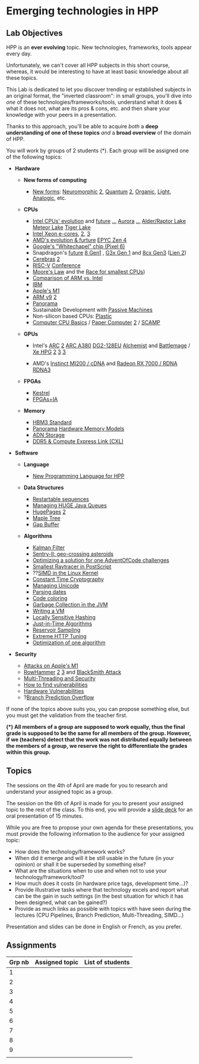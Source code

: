 # Emerging technologies in HPP

## Lab Objectives

HPP is an **ever evolving** topic. New technologies, frameworks, tools
appear every day.

Unfortunately, we can't cover all HPP subjects in this short course,
whereas, it would be interesting to have at least basic knowledge
about all these topics.

This Lab is dedicated to let you discover trending or established
subjects in an original format, the "inverted classroom": in small
groups, you'll dive into *one* of these technologies/frameworks/tools,
understand what it does & what it does not, what are its pros &
cons, etc. and then share your knowledge with your peers in a
presentation.

Thanks to this approach, you'll be able to acquire *both* a **deep
understanding of one of these topics** *and* a **broad overview** of
the domain of HPP.

You will work by groups of 2 students (*). Each group will be assigned
one of the following topics:

- **Hardware**
  - **New forms of computing**
     - [New forms](https://www.youtube.com/watch?v=xNDInhRni_c): [Neuromorphic](https://www.zdnet.fr/actualites/intel-lance-la-deuxieme-generation-de-sa-puce-neuromorphique-loihi-39930129.htm) [2](https://www.quantamagazine.org/ai-overcomes-stumbling-block-on-brain-inspired-hardware-20220217/), [Quantum](https://www.zdnet.fr/actualites/intel-lance-la-deuxieme-generation-de-sa-puce-neuromorphique-loihi-39930129.htm) [2](https://www.youtube.com/watch?v=maZnwuGxAA8), [Organic](https://www.youtube.com/watch?v=F7REp0Y9edA), [Light](https://www.youtube.com/watch?v=pBL6YyXL1lc&t=2693s), [Analogic](https://www.youtube.com/watch?v=GVsUOuSjvcg), etc.

  - **CPUs**
      - [Intel CPUs' evolution](https://www.phoronix.com/scan.php?page=news_item&px=ADL-To-SNB-Kaveri-Benchmarks) and [future](https://www.numerama.com/tech/729285-quest-ce-que-lere-angstrom-des-processeurs-promise-par-intel.html) [...](https://www.inpact-hardware.com/article/2765/idaville-intel-se-prepare-a-remplacer-ses-xeon-d) [Aurora](https://www.generation-nt.com/intel-aurora-supercalculateur-2-exaflops-actualite-1994108.html) [...](https://www.phoronix.com/scan.php?page=news_item&px=Intel-ORM-Code-Samples) [Alder/Raptor Lake](https://www.generation-nt.com/intel-alder-lake-hx-processeur-raptor-lake-actualite-1989156.html) [Meteor Lake](https://www.generation-nt.com/intel-meteor-lake-gravure-7-nm-actualite-1988503.html) [Tiger Lake](https://www.zdnet.fr/actualites/intel-presente-sa-nouvelle-generation-de-processeurs-tiger-lake-h-39922523.htm)
      - [Intel Xeon e-cores](https://www.nextinpact.com/article/49876/intel-xeon-e-cores-falcon-shores-projet-endgame-et-compression-materielle-av1), [2](https://www.cnet.com/tech/computing/intel-shows-off-the-chip-technology-thatll-power-your-pc-in-2025/), [3](https://slashdot.org/story/22/02/18/108214/intel-discloses-multi-generation-xeon-scalable-roadmap-new-e-core-only-xeons-in-2024)
      - [AMD's evolution & furture](https://www.generation-nt.com/amd-epyc-genoa-zen-4-sp5-caracteristiques-actualite-1991392.html) [EPYC Zen 4](https://www.inpact-hardware.com/article/2555/bergamo-amd-preparerait-epyc-zen-4-a-128-curs-different-genoa)
      - [Google's "Whitechapel" chip (Pixel 6)](https://www.osnews.com/story/133254/pixel-6-will-be-powered-by-new-google-made-whitechapel-chip/)
      - Snapdragon's [future](https://hardware.slashdot.org/story/21/11/16/1624239/qualcomms-next-gen-cpu-for-pcs-will-take-on-apples-m-series-chips-in-2023) [8 Gen1](https://www.tomsguide.com/news/snapdragon-8-gen-1) , [G3x Gen 1](https://www.tomsguide.com/news/snapdragon-g3x-gen-1) and [8cx Gen3](https://www.01net.com/actualites/qualcomm-lance-deux-nouvelles-puces-arm-pour-pc-et-s-attaquera-au-m1-d-apple-fin-2022-2052078.html) ([Lien 2](https://www.generation-nt.com/qualcomm-snapdragon-8cx-gen-3-puce-arm-pc-portable-actualite-1995414.html))
      - [Cerebras](https://www.generation-nt.com/cerebras-wse-generation-2-processeur-geant-caracteristiques-actualite-1987409.html) [2](https://www.newyorker.com/tech/annals-of-technology/the-worlds-largest-computer-chip)
      - [RISC-V](https://en.wikipedia.org/wiki/RISC-V) [Conference](https://www.phoronix.com/scan.php?page=news_item&px=RISC-V-Summit-2021)
      - [Moore's Law](https://en.wikipedia.org/wiki/Moore%27s_law) and the [Race for smallest CPUs](https://www.anandtech.com/show/16656/ibm-creates-first-2nm-chip))
      - [Comparison of ARM vs. Intel](https://www.androidauthority.com/arm-vs-x86-key-differences-explained-568718/)
      - [IBM](https://slashdot.org/story/21/09/05/0321217/ibms-new-mainframe-7nm-cpu-telum-16-cores-at-5ghz-virtual-l3-and-l4-cache)
      - [Apple's M1](https://i.blackhat.com/USA21/Wednesday-Handouts/us-21-Reverse-Engineering-The-M1.pdf)
      - [ARM v9](https://www.anandtech.com/show/16693/arm-announces-mobile-armv9-cpu-microarchitectures-cortexx2-cortexa710-cortexa510) [2](https://www.phoronix.com/scan.php?page=news_item&px=Arm-Cortex-X2)
      - [Panorama](https://www.osnews.com/story/134410/intel-amd-nvidia-announce-tons-of-new-products/)
      - Sustainable Development with [Passive Machines](https://www.inpact-hardware.com/article/2756/noctua-nh-p1-machine-100-passive-avec-core-i7-11700-cest-possible)
      - Non-silicon based CPUs: [Plastic](https://www.generation-nt.com/arm-plasticarm-puce-cortex-m0-plastique-actualite-1990701.html)
      - [Computer CPU Basics](https://www.cs.drexel.edu/~bls96/museum/cardiac.html) / [Paper Computer](https://www.oldcomputerbooks.com/pages/books/R262/rollin-mayer/papac-00-a-do-it-yourself-paper-computer-in-communications-of-the-acm-september-1959) [2](https://ieeexplore.ieee.org/stamp/stamp.jsp?reload=true&arnumber=5222588&tag=1) /  [SCAMP](https://incoherency.co.uk/blog/stories/scamp-lives.html)

  - **GPUs**
      - Intel's [ARC](https://www.generation-nt.com/intel-arc-alchemist-carte-graphique-actualite-1995826.html) [2](https://www.generation-nt.com/intel-arc-carte-graphique-overclocking-actualite-1991622.html) [ARC A380](https://www.generation-nt.com/intel-arc-a380-carte-graphique-128eu-caracteristiques-actualite-1995439.html) [DG2-128EU](https://www.generation-nt.com/intel-arc-alchemist-dg2-128eu-actualite-1995037.html) [Alchemist](https://www.generation-nt.com/intel-arc-alchemist-512eu-benchmark-actualite-1997013.html) and [Battlemage](https://www.generation-nt.com/intel-arc-battlemage-carte-graphique-actualite-1996248.html) / [Xe HPG](https://www.generation-nt.com/intel-dg2-xe-hpg-carte-graphique-gaming-caracteristiques-actualite-1985783.html) [2](https://www.generation-nt.com/intel-xe-hpg-architecture-graphique-carte-gaming-teaser-actualite-1986282.html) [3](https://www.generation-nt.com/intel-dg2-xe-hpg-carte-graphique-performances-actualite-1989477.html) [3](https://www.generation-nt.com/intel-dg2-xe-hpg-gpu-teasing-raja-koduri-actualite-1988802.html)

      - AMD's [Instinct MI200 / cDNA](https://www.generation-nt.com/amd-instinct-mi200-cdna-2-accelerateur-gpu-aldebaran-actualite-1991351.html) and [Radeon RX 7000 / RDNA](https://www.generation-nt.com/amd-radeon-rx-7000-gpu-carte-graphique-rdna-3-actualite-1991444.html) [RDNA3](https://www.generation-nt.com/amd-navi-31-rdna-3-carte-graphique-performances-actualite-1987866.html)

  - **FPGAs**
      - [Kestrel](https://www.talospace.com/2021/10/first-flight-of-kestrel-fpga-openpower.html)
      - [FPGAs+IA](https://www.zdnet.fr/actualites/xilinx-et-numenta-annoncent-une-acceleration-spectaculaire-sur-les-reseaux-neuronaux-la-fin-des-gpu-nvidia-39923073.htm)

  - **Memory**
      - [HBM3 Standard](https://www.phoronix.com/scan.php?page=news_item&px=JEDEC-HBM3)
      - [Panorama](https://www.google.fr/search?source=hp&q=Emerged%20and%20emerging%20memory%20technologies%20disrupting%20the%20data%20world) [Hardware Memory Models](https://research.swtch.com/hwmm)
      - [ADN Storage](https://www.lemagit.fr/actualites/252498813/Stockage-Iridia-developpe-une-puce-a-base-dADN)
      - [DDR5 & Compute Express Link (CXL)](https://www.inpact-hardware.com/article/2464/samsung-annonce-module-ddr5-exploitant-compute-express-link-cxl)

- **Software**
  - **Language**
      - [New Programming Language for HPP](https://news.mit.edu/2022/new-programming-language-high-performance-computers-0207)
  - **Data Structures**
      - [Restartable sequences](https://lwn.net/Articles/883104/)
      - [Managing HUGE Java Queues](https://dzone.com/articles/java-creating-terabyte-sized-queues-with-low-laten-1)
      - [HugePages](https://wiki.debian.org/Hugepages) [2](https://dbsysupgrade.com/what-are-transparent-hugepages/)
      - [Maple Tree](https://www.phoronix.com/scan.php?page=news_item&px=Linux-Maple-Tree-2021)
      - [Gap Buffer](https://en.wikipedia.org/wiki/Gap_buffer)

  - **Algorithms**
      - [Kalman Filter](https://www.bzarg.com/p/how-a-kalman-filter-works-in-pictures/)
      - [Sentry-II: geo-crossing asteroids](https://www.zdnet.fr/actualites/zd-tech-sentry-ii-l-algorithme-qui-doit-eviter-l-armagedon-39934057.htm)
      - [Optimizing a solution for one AdventOfCode challenges](https://blog.siraben.dev/2021/12/28/aoc-speedup.html)
      - [Smallest Raytracer in PostScript](https://gist.github.com/grkvlt/2651230)
      - ??[SIMD in the Linux Kernel](https://www.phoronix.com/scan.php?page=news_item&px=AVX-SM3-Linux-Kernel)
      - [Constant Time Cryptography](https://cpl.thalesgroup.com/2020/03/24/bitslicing-constant-time-cryptography)
      - [Managing Unicode](https://www.osnews.com/story/134307/diacritical-marks-in-unicode/)
      - [Parsing dates](https://codeblog.jonskeet.uk/2015/05/05/common-mistakes-in-datetime-formatting-and-parsing/)
      - [Code coloring](https://code.visualstudio.com/blogs/2021/09/29/bracket-pair-colorization)
      - [Garbage Collection in the JVM](https://developers.redhat.com/articles/2021/09/16/shenandoah-openjdk-17-sub-millisecond-gc-pauses)
      - [Writing a VM](https://www.andreinc.net/2021/12/01/writing-a-simple-vm-in-less-than-125-lines-of-c)
      - [Locally Sensitive Hashing](http://tylerneylon.com/a/lsh1/)
      - [Just-in-Time Algorithms](http://eecs.ucf.edu/~dcm/Teaching/COT4810-Spring2011/Literature/JustInTimeCompilation.pdf)
      - [Reservoir Sampling](https://en.wikipedia.org/wiki/Reservoir_sampling)
      - [Extreme HTTP Tuning](https://talawah.io/blog/extreme-http-performance-tuning-one-point-two-million/)
      - [Optimization of one algorithm](https://tinkering.xyz/fmo-optimization-story/)

- **Security**
  - [Attacks on Apple's M1](https://www.phoronix.com/scan.php?page=news_item&px=Apple-M1-M1RACLES)
  - [RowHammer](https://en.wikipedia.org/wiki/Row_hammer) [2](https://www.wired.com/story/rowhammer-half-double-attack-bit-flips/) [3](https://thehackernews.com/2021/05/google-researchers-discover-new-variant.html) and [BlackSmith Attack](https://thehackernews.com/2021/11/new-blacksmith-exploit-bypasses-current.html)
  - [Multi-Threading and Security](https://utcc.utoronto.ca/~cks/space/blog/tech/SMTSecurityUncertainty)
  - [How to find vulnerabilities](https://vuls.cert.org/confluence/display/Wiki/2021/06/21/Finding+Privilege+Escalation+Vulnerabilities+in+Windows+using+Process+Monitor)
  - [Hardware Vulnerabilities](https://www.youtube.com/watch?v=jmTwlEh8L7g)
  - ?[Branch Prediction Overflow](https://blog.cloudflare.com/branch-predictor/)

If none of the topics above suits you, you can propose something else, but you must get the validation from the teacher first.

**(*) All members of a group are supposed to work equally, thus the final grade is supposed to be the same for all members of the group. However, if we (teachers) detect that the work was not distributed equally between the members of a group, we reserve the right to differentiate the grades within this group.**

## Topics

The sessions on the 4th of April are made for you to research and understand your assigned topic as a group.

The session on the 6th of April is made for you to present your assigned topic to the rest of the class.
To this end, you will provide a [slide deck](https://mootse.telecom-st-etienne.fr/mod/assign/view.php?id=16924) for an oral presentation of 15 minutes.

While you are free to propose your own agenda for these presentations, you must provide the following information to the audience for your assigned topic:
- How does the technology/framework works?
- When did it emerge and will it be still usable in the future (in your opinion) or shall it be superseded by something else?
- What are the situations when to use and when not to use your technology/framework/tool?
- How much does it costs (in hardware price tags, development time...)?
- Provide illustrative tasks where that technology excels and report what can be the gain in such settings (in the best situation for which it has been designed, what can be gained?)
- Provide as much links as possible with topics with have seen during the lectures (CPU Pipelines, Branch Prediction, Multi-Threading, SIMD...)

Presentation and slides can be done in English or French, as you prefer.

## Assignments

| Grp nb | Assigned topic | List of students |
|--------|----------------|------------------|
| 1      |                |                  |
| 2      |                |                  |
| 3      |                |                  |
| 4      |                |                  |
| 5      |                |                  |
| 6      |                |                  |
| 7      |                |                  |
| 8      |                |                  |
| 9      |                |                  |
|        |                |                  |
